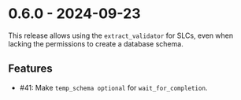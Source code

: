 # 0.6.0 - 2024-09-23

This release allows using the `extract_validator` for SLCs, even when lacking the permissions to create a database schema.

## Features

* #41: Make `temp_schema optional` for `wait_for_completion`.

